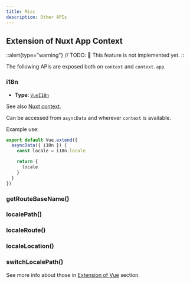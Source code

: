 ```yaml
---
title: Misc
description: Other APIs
---
```


## Extension of Nuxt App Context

::alert{type="warning"}
// TODO:
🚧 This feature is not implemented yet.
::

The following APIs are exposed both on `context` and `context.app`.

### i18n

- **Type**: [`VueI18n`](#extension-of-vuei18n)

See also [Nuxt context](https://nuxtjs.org/guides/concepts/context-helpers).

Can be accessed from `asyncData` and wherever `context` is available.

Example use:

```js
export default Vue.extend({
  asyncData({ i18n }) {
    const locale = i18n.locale

    return {
      locale
    }
  }
})
```

### getRouteBaseName()

### localePath()

### localeRoute()

### localeLocation()

### switchLocalePath()

See more info about those in [Extension of Vue](#extension-of-vue) section.
